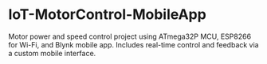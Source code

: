 # IoT-MotorControl-MobileApp
Motor power and speed control project using ATmega32P MCU, ESP8266 for Wi-Fi, and Blynk mobile app. Includes real-time control and feedback via a custom mobile interface.
